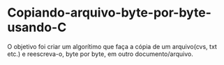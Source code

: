 # Copiando-arquivo-byte-por-byte-usando-C
O objetivo foi criar um algorítimo que faça a cópia de um arquivo(cvs, txt etc.) e reescreva-o, byte por byte, em outro documento/arquivo.
